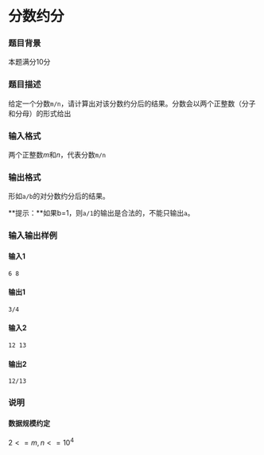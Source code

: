 # 分数约分

### 题目背景

本题满分10分

### 题目描述

给定一个分数`m/n`，请计算出对该分数约分后的结果。分数会以两个正整数（分子和分母）的形式给出

### 输入格式

两个正整数$m$和$n$，代表分数`m/n`

### 输出格式

形如`a/b`的对分数约分后的结果。

**提示：**如果b=1，则`a/1`的输出是合法的，不能只输出`a`。

### 输入输出样例

#### 输入1

```
6 8
```

#### 输出1

```
3/4
```

#### 输入2

```
12 13
```

#### 输出2

```
12/13
```

### 说明

#### 数据规模约定

$2<=m, n<=10^4$